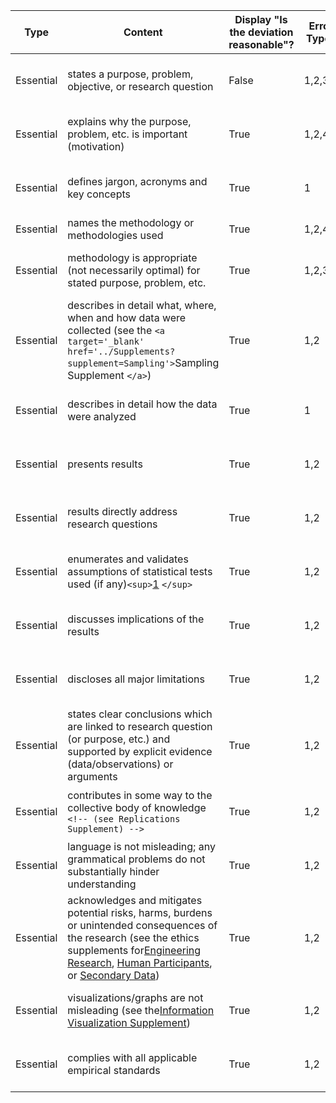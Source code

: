| Type      | Content                                                                                                                                                                                                                                                                                                                                                                                                                                                                                             | Display "Is the deviation reasonable"? | Error Types | Display Free text question? | Free Text Question Label               |
| --------- | --------------------------------------------------------------------------------------------------------------------------------------------------------------------------------------------------------------------------------------------------------------------------------------------------------------------------------------------------------------------------------------------------------------------------------------------------------------------------------------------------- | -------------------------------------- | ----------- | --------------------------- | -------------------------------------- |
| Essential | states a purpose, problem, objective, or research question                                                                                                                                                                                                                                                                                                                                                                                                                                          | False                                  | 1,2,3,4     | True                        | How can this problem be addressed?     |
| Essential | explains why the purpose, problem, etc. is important (motivation)                                                                                                                                                                                                                                                                                                                                                                                                                                   | True                                   | 1,2,4       | True                        | How can this problem be addressed?     |
| Essential | defines jargon, acronyms and key concepts                                                                                                                                                                                                                                                                                                                                                                                                                                                           | True                                   | 1           | True                        | List the terms that should be defined: |
| Essential | names the methodology or methodologies used                                                                                                                                                                                                                                                                                                                                                                                                                                                         | True                                   | 1,2,4       | True                        | XXxX                                   |
| Essential | methodology is appropriate (not necessarily optimal) for stated purpose, problem, etc.                                                                                                                                                                                                                                                                                                                                                                                                              | True                                   | 1,2,3,4     | False                       | How can this problem be addressed?     |
| Essential | describes in detail what, where, when and how data were collected (see the `<a target='_blank' href='../Supplements?supplement=Sampling'>`Sampling Supplement `</a>`)                                                                                                                                                                                                                                                                                                                           | True                                   | 1,2         | True                        | How can this problem be addressed?     |
| Essential | describes in detail how the data were analyzed                                                                                                                                                                                                                                                                                                                                                                                                                                                      | True                                   | 1           | True                        | How can this problem be addressed?     |
| Essential | presents results                                                                                                                                                                                                                                                                                                                                                                                                                                                                                    | True                                   | 1,2         | True                        | How can this problem be addressed?     |
| Essential | results directly address research questions                                                                                                                                                                                                                                                                                                                                                                                                                                                         | True                                   | 1,2         | True                        | How can this problem be addressed?     |
| Essential | enumerates and validates assumptions of statistical tests used (if any)`<sup>`[1](#myfootnote1) `</sup>`                                                                                                                                                                                                                                                                                                                                                                                           | True                                   | 1,2         | True                        | How can this problem be addressed?     |
| Essential | discusses implications of the results                                                                                                                                                                                                                                                                                                                                                                                                                                                               | True                                   | 1,2         | True                        | How can this problem be addressed?     |
| Essential | discloses all major limitations                                                                                                                                                                                                                                                                                                                                                                                                                                                                     | True                                   | 1,2         | True                        | How can this problem be addressed?     |
| Essential | states clear conclusions which are linked to research question (or purpose, etc.) and supported by explicit evidence (data/observations) or arguments                                                                                                                                                                                                                                                                                                                                               | True                                   | 1,2         | True                        | How can this problem be addressed?     |
| Essential | contributes in some way to the collective body of knowledge `<!-- (see Replications Supplement) -->`                                                                                                                                                                                                                                                                                                                                                                                              | True                                   | 1,2         | True                        | How can this problem be addressed?     |
| Essential | language is not misleading; any grammatical problems do not substantially hinder understanding                                                                                                                                                                                                                                                                                                                                                                                                      | True                                   | 1,2         | True                        | How can this problem be addressed?     |
| Essential | acknowledges and mitigates potential risks, harms, burdens or unintended consequences of the research (see the ethics supplements for[Engineering Research](https://github.com/acmsigsoft/EmpiricalStandards/blob/master/Supplements/EthicsEngineering.md), [Human Participants](https://github.com/acmsigsoft/EmpiricalStandards/blob/master/Supplements/EthicsHumanParticipants.md), or [Secondary Data](https://github.com/acmsigsoft/EmpiricalStandards/blob/master/Supplements/EthicsSecondaryData.md)) | True                                   | 1,2         | True                        | How can this problem be addressed?     |
| Essential | visualizations/graphs are not misleading (see the[Information Visualization Supplement](https://github.com/acmsigsoft/EmpiricalStandards/blob/master/Supplements/InformationVisualization.md))                                                                                                                                                                                                                                                                                                         | True                                   | 1,2         | True                        | How can this problem be addressed?     |
| Essential | complies with all applicable empirical standards                                                                                                                                                                                                                                                                                                                                                                                                                                                    | True                                   | 1,2         | True                        | How can this problem be addressed?     |
